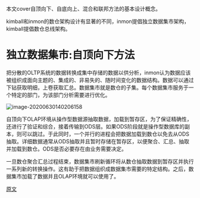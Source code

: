 本文cover自顶向下、自底向上、混合和联邦方法的基本设计概念。

kimball和inmon的数仓架构设计有显著的不同，inmon提倡独立数据集市架构，kimball提倡数仓总线架构。

# 独立数据集市:自顶向下方法

把分散的OLTP系统的数据转换成集中存储的数据以供分析，inmon认为数据应该被组织成面向主题的、集成的、非易失的、随时间变化的数据结构。数据可以通过下钻获取明细，上卷获取汇总。数据集市就是数仓的子集。每个数据集市服务于一个特定的部门，为该部门分析需要进行优化。

![image-20200630140206158](https://piggo-picture.oss-cn-hangzhou.aliyuncs.com/image-20200630140206158.png)



​	自顶向下OLAP环境从操作型数据源抽取数据，加载到暂存区，为了保证精确性，还进行了验证和综合，接着传输到ODS层。如果ODS阶段就是操作型数据库的副本，则可以跳过。于此同时，一个并行的进程会把数据加载到数仓以免去从ODS抽取。详细数据通常从ODS抽取并且暂时存储在暂存区，以便聚合、汇总、抽取并加载到数仓。ODS是否必要存在由业务需要决定。

​	一旦数仓聚合汇总过程结束，数据集市刷新循环将从数仓抽取数据到暂存区并执行一系列新的转换操作。这有助于把数据组织成数据集市需要的特定结构。之后，数据集市加载了数据并且OLAP环境就可以使用了。







[原文](http://www.ceine.cl/design-of-the-data-warehouse-kimball-vs-inmon/)